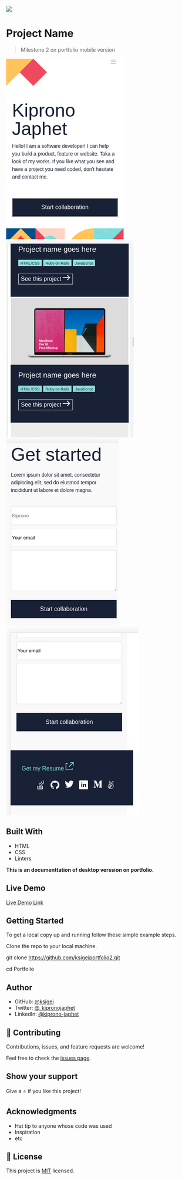![](https://img.shields.io/badge/Microverse-blueviolet)

# Project Name

> Milestone 2 on portfolio mobile version

![screenshot](./images/screenshot.png)
![screenshot](./images/screenshot1.png)
![screenshot](./images/contact-scrn.png)
![screenshot](./images/footer-scrn.png)


## Built With

- HTML
- CSS
- Linters

**This is an documenttation of desktop verssion on portfolio.**

## Live Demo

[Live Demo Link](https://ksigei.github.io/portfolio2/)



## Getting Started

To get a local copy up and running follow these simple example steps.

Clone the repo to your local machine.

git clone https://github.com/ksigeiportfolio2.git

cd Portfolio

## Author

- GitHub: [@ksigei](https://github.com/ksigei)
- Twitter: [@_kipronojaphet](https://twitter.com/@_kipronojaphet)
- LinkedIn: [@kiprono-japhet](https://www.linkedin.com/in/kiprono-japhet-85aab1220)

## 🤝 Contributing

Contributions, issues, and feature requests are welcome!

Feel free to check the [issues page](../../issues/).

## Show your support

Give a ⭐️ if you like this project!

## Acknowledgments

- Hat tip to anyone whose code was used
- Inspiration
- etc

## 📝 License

This project is [MIT](./MIT.md) licensed.